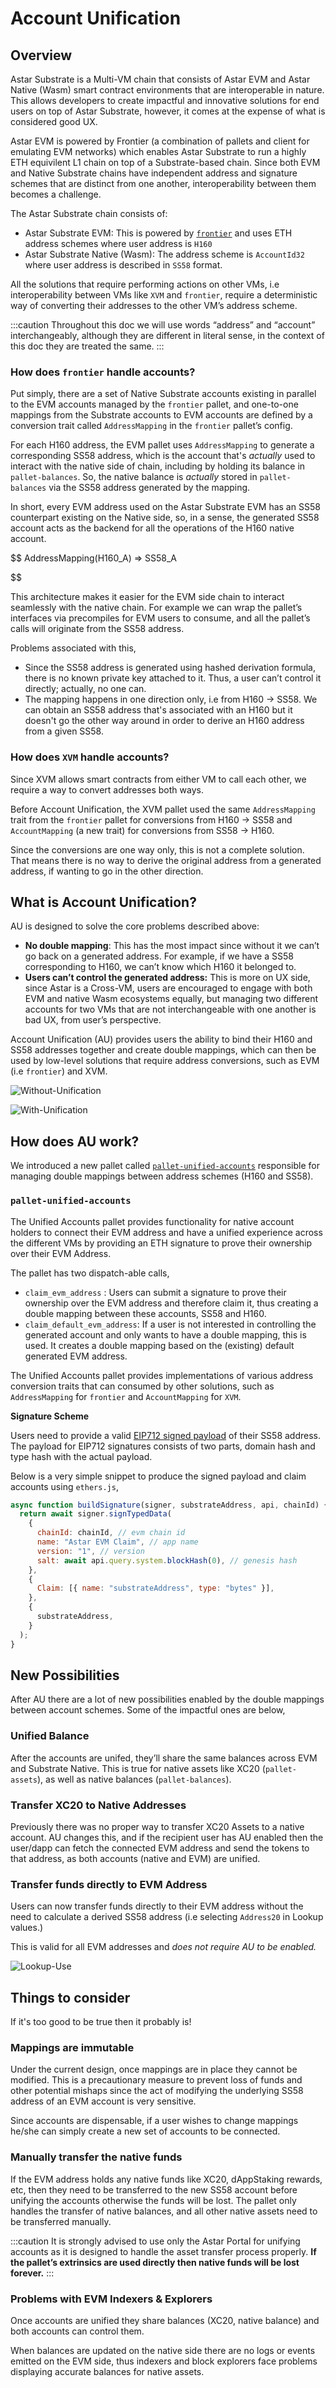 # Account Unification

## Overview

Astar Substrate is a Multi-VM chain that consists of Astar EVM and Astar Native (Wasm) smart contract environments that are interoperable in nature. This allows developers to create impactful and innovative solutions for end users on top of Astar Substrate, however, it comes at the expense of what is considered good UX.

Astar EVM is powered by Frontier (a combination of pallets and client for emulating EVM networks) which enables Astar Substrate to run a highly ETH equivilent L1 chain on top of a Substrate-based chain. Since both EVM and Native Substrate chains have independent address and signature schemes that are distinct from one another, interoperability between them becomes a challenge.

The Astar Substrate chain consists of:

- Astar Substrate EVM: This is powered by [`frontier`](https://github.com/paritytech/frontier) and uses ETH address schemes where user address is `H160`
- Astar Substrate Native (Wasm): The address scheme is `AccountId32` where user address is described in `SS58` format.

All the solutions that require performing actions on other VMs, i.e interoperability between VMs like `XVM` and `frontier`, require a deterministic way of converting their addresses to the other VM’s address scheme.

:::caution
Throughout this doc we will use words “address” and “account” interchangeably, although they are different in literal sense, in the context of this doc they are treated the same.
:::

### How does `frontier` handle accounts?

Put simply, there are a set of Native Substrate accounts existing in parallel to the EVM accounts managed by the `frontier` pallet, and one-to-one mappings from the Substrate accounts to EVM accounts are defined by a conversion trait called `AddressMapping` in the `frontier` pallet’s config.

For each H160 address, the EVM pallet uses `AddressMapping` to generate a corresponding SS58 address, which is the account that's *actually* used to interact with the native side of chain, including by holding its balance in `pallet-balances`. So, the native balance is *actually* stored in `pallet-balances` via the SS58 address generated by the mapping.

In short, every EVM address used on the Astar Substrate EVM has an SS58 counterpart existing on the Native side, so, in a sense, the generated SS58 account acts as the backend for all the operations of the H160 native account.


$$
AddressMapping(H160_A) => SS58_A

$$


This architecture makes it easier for the EVM side chain to interact seamlessly with the native chain. For example we can wrap the pallet’s interfaces via precompiles for EVM users to consume, and all the pallet’s calls will originate from the SS58 address.

Problems associated with this,

- Since the SS58 address is generated using hashed derivation formula, there is no known private key attached to it. Thus, a user can’t control it directly; actually, no one can.
- The mapping happens in one direction only, i.e from H160 → SS58. We can obtain an SS58 address that's associated with an H160 but it doesn't go the other way around in order to derive an H160 address from a given SS58.

### How does `XVM` handle accounts?

Since XVM allows smart contracts from either VM to call each other, we require a way to convert addresses both ways.

Before Account Unification, the XVM pallet used the same `AddressMapping` trait from the `frontier` pallet for conversions from H160 → SS58 and `AccountMapping` (a new trait) for conversions from SS58 → H160.

Since the conversions are one way only, this is not a complete solution. That means there is no way to derive the original address from a generated address, if wanting to go in the other direction.

## What is Account Unification?

AU is designed to solve the core problems described above:

- **No double mapping**: This has the most impact since without it we can’t go back on a generated address. For example, if we have a SS58 corresponding to H160, we can’t know which H160 it belonged to.
- **Users can’t control the generated address:** This is more on UX side, since Astar is a Cross-VM, users are encouraged to engage with both EVM and native Wasm ecosystems equally, but managing two different accounts for two VMs that are not interchangeable with one another is bad UX, from user’s perspective.

Account Unification (AU) provides users the ability to bind their H160 and SS58 addresses together and create double mappings, which can then be used by low-level solutions that require address conversions, such as EVM (i.e `frontier`) and XVM.

![Without-Unification](./img/without.png)

![With-Unification](./img/with.png)

## How does AU work?

We introduced a new pallet called [`pallet-unified-accounts`](https://github.com/AstarNetwork/Astar/tree/master/pallets/unified-accounts) responsible for managing double mappings between address schemes (H160 and SS58).

### `pallet-unified-accounts`

The Unified Accounts pallet provides functionality for native account holders to connect their EVM address and have a unified experience across the different VMs by providing an ETH signature to prove their ownership over their EVM Address.

The pallet has two dispatch-able calls,

- `claim_evm_address` : Users can submit a signature to prove their ownership over the EVM address and therefore claim it, thus creating a double mapping between these accounts, SS58 and H160.
- `claim_default_evm_address`: If a user is not interested in controlling the generated account and only wants to have a double mapping, this is used. It creates a double mapping based on the (existing) default generated EVM address.

The Unified Accounts pallet provides implementations of various address conversion traits that can consumed by other solutions, such as `AddressMapping` for `frontier` and `AccountMapping` for `XVM`.

**Signature Scheme**

Users need to provide a valid [EIP712 signed payload](https://eips.ethereum.org/EIPS/eip-712) of their SS58 address. The payload for EIP712 signatures consists of two parts, domain hash and type hash with the actual payload.

Below is a very simple snippet to produce the signed payload and claim accounts using `ethers.js`,

```jsx
async function buildSignature(signer, substrateAddress, api, chainId) {
  return await signer.signTypedData(
    {
      chainId: chainId, // evm chain id
      name: "Astar EVM Claim", // app name
      version: "1", // version
      salt: await api.query.system.blockHash(0), // genesis hash
    },
    {
      Claim: [{ name: "substrateAddress", type: "bytes" }],
    },
    {
      substrateAddress,
    }
  );
}
```

## New Possibilities

After AU there are a lot of new possibilities enabled by the double mappings between account schemes. Some of the impactful ones are below,

### Unified Balance

After the accounts are unifed, they’ll share the same balances across EVM and Substrate Native. This is true for native assets like XC20 (`pallet-assets`), as well as native balances (`pallet-balances`).

### Transfer XC20 to Native Addresses

Previously there was no proper way to transfer XC20 Assets to a native account. AU changes this, and if the recipient user has AU enabled then the user/dapp can fetch the connected EVM address and send the tokens to that address, as both accounts (native and EVM) are unified.

### Transfer funds directly to EVM Address

Users can now transfer funds directly to their EVM address without the need to calculate a derived SS58 address (i.e selecting `Address20` in Lookup values.)

This is valid for all EVM addresses and *does not require AU to be enabled.*

![Lookup-Use](./img/lookup.png)

## Things to consider

If it's too good to be true then it probably is!

### Mappings are immutable

Under the current design, once mappings are in place they cannot be modified. This is a precautionary measure to prevent loss of funds and other potential mishaps since the act of modifying the underlying SS58 address of an EVM account is very sensitive.

Since accounts are dispensable, if a user wishes to change mappings he/she can simply create a new set of accounts to be connected.

### Manually transfer the native funds

If the EVM address holds any native funds like XC20, dAppStaking rewards, etc, then they need to be transferred to the new SS58 account before unifying the accounts otherwise the funds will be lost. The pallet only handles the transfer of native balances, and all other native assets need to be transferred manually.

:::caution
It is strongly advised to use only the Astar Portal for unifying accounts as it is designed to handle the asset transfer process properly. **If the pallet’s extrinsics are used directly then native funds will be lost forever.**
:::

### Problems with EVM Indexers & Explorers

Once accounts are unified they share balances (XC20, native balance) and both accounts can control them.

When balances are updated on the native side there are no logs or events emitted on the EVM side, thus indexers and block explorers face problems displaying accurate balances for native assets.

